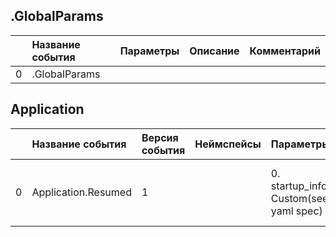 ## .GlobalParams

|| Название события | Параметры | Описание | Комментарий |                    
|---:|:---|:---|:---|:---|
|0|.GlobalParams||||


## Application
| | Название события | Версия события | Неймспейсы | Параметры | Описание | Комментарий | iOS |
|---:|:---|:---|:---|:---|:---|:---|:---|
|0|Application.Resumed|1||0. startup_info: Custom(see yaml spec)<br>|0. startup_info - My Custom Type<br>|Инвент разворачивания/старта приложения|В разработке https://your-tracker.com|


